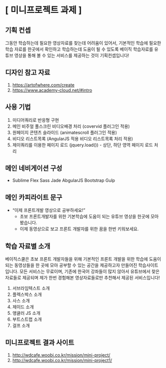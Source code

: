 # [ 미니프로젝트 과제 ] 

## 기획 컨셉 

그동안 학습하는데 필요한 영상자료를 찾는데 어려움이 있어서, 기본적인 학습에 필요한 학습 자료를 
한곳에서 확인하고 학습하는데 도움이 될 수 있도록 베이직 학습자료를 유튜브 영상을 통해 볼 수 있는 
서비스를 제공하는 것이 기획컨셉입니다!


## 디자인 참고 자료

1. https://artofwhere.com/create
2. https://www.academy-cloud.net/#intro


## 사용 기법

1. 미디어쿼리로 반응형 구현
2. 메인 비주얼 풀스크린 비디오배경 처리 (covervid 플러그인 적용)
3. 원페이지 콘텐츠 슬라이드 (animatescroll 플러그인 적용)
4. 비디오 리스트목록 (AngularJS 적용 비디오 리스트목록 처리 적용)
5. 제이쿼리를 이용한 페이지 로드 (jquery.load()) - 상단, 하단 영역 페이지 로드 처리


## 메인 네비게이션 구성

* Sublime	Flex	Sass	Jade	AbgularJS	Bootstrap	Gulp


## 메인 카피라이트 문구

* “이제 프론트개발 영상으로 공부하세요!”
	- 초보 프론트개발자를 위한 기본학습에 도움이 되는 유튜브 영상을 한곳에 모아 봤습니다.
	- 이제 동영상으로 보고 프론트 개발자를 위한 꿈을 한번 키워보세요.


## 학습 자료별 소개 

베이직스쿨은 초보 프론트 개발자들을 위해 기본적인 프론트 개발을 위한 학습에 도움이 되는 
동영상들을 한 곳에 모아 공부할 수 있는 공간을 제공하고자 만들어진 학습사이트입니다. 
모든 서비스는 무료이며, 기존에 한국어 강좌들이  많지 않아서 유튜브에서 찾은 자료들로 제공되며 
제가 한번 경험해본 영상자료들로만 추천해서 제공된 서비스입니다!

1. 서브라임텍스트 소개
2. 플렉스박스 소개
3. 사스 소개
4. 제이드 소개
5. 앵귤러 JS 소개
6. 부트스트랩 소개
7. 걸프 소개


## 미니프로젝트 결과 사이트

1. http://wdcafe.woobi.co.kr/mission/mini-project/
2. http://wdcafe.woobi.co.kr/mission/mini-project1/